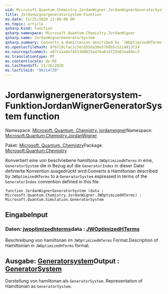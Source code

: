 ```yaml
---
uid: Microsoft.Quantum.Chemistry.JordanWigner.JordanWignerGeneratorSystem
title: Jordanwignergeneratorsystem-Funktion
ms.date: 11/25/2020 12:00:00 AM
ms.topic: article
qsharp.kind: function
qsharp.namespace: Microsoft.Quantum.Chemistry.JordanWigner
qsharp.name: JordanWignerGeneratorSystem
qsharp.summary: Converts a Hamiltonian described by `JWOptimizedHTerms` to a `GeneratorSystem` expressed in terms of the `GeneratorIndex` convention defined in this file.
ms.openlocfilehash: 0f6719cfac1c50cd55da30e57b0b5c5214813f24
ms.sourcegitcommit: a87c1aa8e7453360025e47ba614f25b02ea84ec3
ms.translationtype: MT
ms.contentlocale: de-DE
ms.lasthandoff: 11/26/2020
ms.locfileid: "96214720"
---
```

# <a name="jordanwignergeneratorsystem-function"></a><span data-ttu-id="cedf0-102">Jordanwignergeneratorsystem-Funktion</span><span class="sxs-lookup"><span data-stu-id="cedf0-102">JordanWignerGeneratorSystem function</span></span>

<span data-ttu-id="cedf0-103">Namespace: [Microsoft. Quantum. Chemistry. jordanwigner](xref:Microsoft.Quantum.Chemistry.JordanWigner)</span><span class="sxs-lookup"><span data-stu-id="cedf0-103">Namespace: [Microsoft.Quantum.Chemistry.JordanWigner](xref:Microsoft.Quantum.Chemistry.JordanWigner)</span></span>

<span data-ttu-id="cedf0-104">Paket: [Microsoft. Quantum. Chemistry](https://nuget.org/packages/Microsoft.Quantum.Chemistry)</span><span class="sxs-lookup"><span data-stu-id="cedf0-104">Package: [Microsoft.Quantum.Chemistry](https://nuget.org/packages/Microsoft.Quantum.Chemistry)</span></span>


<span data-ttu-id="cedf0-105">Konvertiert eine von beschriebene hamiltona `JWOptimizedHTerms` in eine, `GeneratorSystem` die in Bezug auf die `GeneratorIndex` in dieser Datei definierte Konvention ausgedrückt wird.</span><span class="sxs-lookup"><span data-stu-id="cedf0-105">Converts a Hamiltonian described by `JWOptimizedHTerms` to a `GeneratorSystem` expressed in terms of the `GeneratorIndex` convention defined in this file.</span></span>

```qsharp
function JordanWignerGeneratorSystem (data : Microsoft.Quantum.Chemistry.JordanWigner.JWOptimizedHTerms) : Microsoft.Quantum.Simulation.GeneratorSystem
```


## <a name="input"></a><span data-ttu-id="cedf0-106">Eingabe</span><span class="sxs-lookup"><span data-stu-id="cedf0-106">Input</span></span>

### <a name="data--jwoptimizedhterms"></a><span data-ttu-id="cedf0-107">Daten: [jwoptimizedhterms](xref:Microsoft.Quantum.Chemistry.JordanWigner.JWOptimizedHTerms)</span><span class="sxs-lookup"><span data-stu-id="cedf0-107">data : [JWOptimizedHTerms](xref:Microsoft.Quantum.Chemistry.JordanWigner.JWOptimizedHTerms)</span></span>

<span data-ttu-id="cedf0-108">Beschreibung von hamiltonan im `JWOptimizedHTerms` Format.</span><span class="sxs-lookup"><span data-stu-id="cedf0-108">Description of Hamiltonian in `JWOptimizedHTerms` format.</span></span>



## <a name="output--generatorsystem"></a><span data-ttu-id="cedf0-109">Ausgabe: [Generatorsystem](xref:Microsoft.Quantum.Simulation.GeneratorSystem)</span><span class="sxs-lookup"><span data-stu-id="cedf0-109">Output : [GeneratorSystem](xref:Microsoft.Quantum.Simulation.GeneratorSystem)</span></span>

<span data-ttu-id="cedf0-110">Darstellung von hamiltonan als `GeneratorSystem` .</span><span class="sxs-lookup"><span data-stu-id="cedf0-110">Representation of Hamiltonian as `GeneratorSystem`.</span></span>